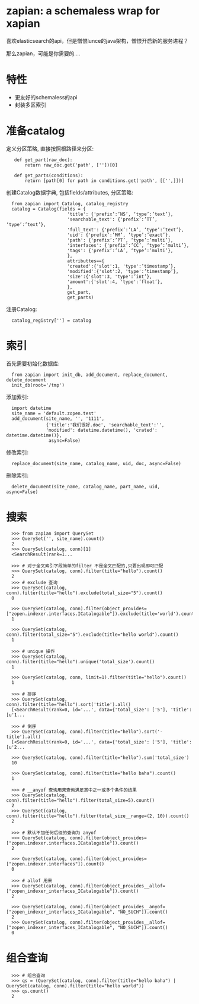 zapian: a schemaless wrap for xapian
===============================================

喜欢elasticsearch的api，但是憎恨lunce的java架构，憎恨开启新的服务进程？

那么zapian，可能是你需要的....

特性
=============

- 更友好的schemaless的api
- 封装多区索引

准备catalog
=====================

定义分区策略, 直接按照根路径来分区:

       def get_part(raw_doc):
           return raw_doc.get('path', [''])[0]

       def get_parts(conditions):
           return [path[0] for path in conditions.get('path', [['',]])]

创建Catalog数据字典, 包括fields/attributes, 分区策略:

      from zapian import Catalog, catalog_registry
      catalog = Catalog(fields = {
                           'title': {'prefix’:’NS’, ‘type’:’text’}, 
                           'searchable_text': {'prefix’:’TT’, ‘type’:’text’}, 
                           'full_text': {'prefix’:’LA’, ‘type’:’text’}, 
                           'uid': {'prefix’:’MM’, ‘type’:’exact’}, 
                           'path': {'prefix’:’PT’, ‘type’:’multi’}, 
                           'interfaces': {'prefix’:’CC’, ‘type’:’multi’}, 
                           'tags': {'prefix’:’LA’, ‘type’:’multi’}, 
                           },
                           attributtes=={
                           'created':{'slot':1, 'type':’timestamp’}, 
                           'modified':{'slot':2, 'type':’timestamp’}, 
                           'size':{'slot':3, 'type':’int’}, 
                           'amount':{'slot':4, 'type':’float’}, 
                           },  
                           get_part, 
                           get_parts)


注册Catalog:

      catalog_registry[''] = catalog

索引
====================
首先需要初始化数据库:

      from zapian import init_db, add_document, replace_document, delete_document
      init_db(root='/tmp')

添加索引:

      import datetime
      site_name = 'default.zopen.test'
      add_document(site_name, '', '1111', 
                   {'title':'我们很好.doc', 'searchable_text':'', 
                   'modified': datetime.datetime(), 'crated': datetime.datetime()},
                    async=False)

修改索引:

      replace_document(site_name, catalog_name, uid, doc, async=False)

删除索引:

      delete_document(site_name, catalog_name, part_name, uid, async=False)

搜索
==========

      >>> from zapian import QuerySet
      >>> QuerySet('', site_name).count()
      2
      >>> QuerySet(catalog, conn)[1]
      <SearchResult(rank=1...

      >>> # 对于全文索引字段简单的filter 不是全文匹配的,只要出现即可匹配
      >>> QuerySet(catalog, conn).filter(title="hello").count()
      2
      >>> # exclude 查询
      >>> QuerySet(catalog, conn).filter(title="hello").exclude(total_size="5").count()
      0

      >>> QuerySet(catalog, conn).filter(object_provides=["zopen.indexer.interfaces.ICatalogable"]).exclude(title='world').count()
      1

      >>> QuerySet(catalog, conn).filter(total_size="5").exclude(title="hello world").count()
      1

      >>> # unique 操作
      >>> QuerySet(catalog, conn).filter(title="hello").unique('total_size').count()
      1

      >>> QuerySet(catalog, conn, limit=1).filter(title="hello").count()
      1

      >>> # 排序
      >>> QuerySet(catalog, conn).filter(title="hello").sort('title').all()
      [<SearchResult(rank=0, id='...', data={'total_size': ['5'], 'title': [u'1...

      >>> # 倒序
      >>> QuerySet(catalog, conn).filter(title="hello").sort('-title').all()
      [<SearchResult(rank=0, id='...', data={'total_size': ['5'], 'title': [u'2...

      >>> QuerySet(catalog, conn).filter(title="hello").sum('total_size')
      10

      >>> QuerySet(catalog, conn).filter(title="hello baha").count()
      1

      >>> # __anyof 查询用来查询满足其中之一或多个条件的结果
      >>> QuerySet(catalog, conn).filter(title="hello").filter(total_size=5).count()
      2
      >>> QuerySet(catalog, conn).filter(title="hello").filter(total_size__range=(2, 10)).count()
      2
    
      >>> # 默认不加任何后缀的查询为 anyof
      >>> QuerySet(catalog, conn).filter(object_provides=["zopen.indexer.interfaces.ICatalogable"]).count()
      2

      >>> QuerySet(catalog, conn).filter(object_provides=["zopen.indexer.interfaces"]).count()
      0

      >>> # allof 用来
      >>> QuerySet(catalog, conn).filter(object_provides__allof=["zopen_indexer_interfaces_ICatalogable"]).count()
      2

      >>> QuerySet(catalog, conn).filter(object_provides__anyof=["zopen_indexer_interfaces_ICatalogable", "NO_SUCH"]).count()
      2
      >>> QuerySet(catalog, conn).filter(object_provides__allof=["zopen_indexer_interfaces_ICatalogable", "NO_SUCH"]).count()
      0


组合查询
=============

      >>> # 组合查询
      >>> qs = (QuerySet(catalog, conn).filter(title="hello baha") | QuerySet(catalog, conn).filter(title="hello world"))
      >>> qs.count()
      2

